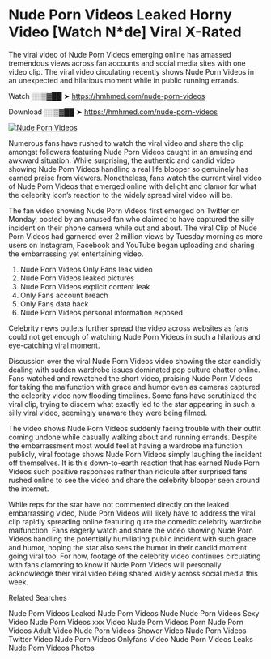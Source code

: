 ﻿# Nude Porn Videos Leaked Horny Video [Watch N*de] Viral X-Rated

The viral video of ﻿Nude Porn Videos emerging online has amassed tremendous views across fan accounts and social media sites with one video clip. The viral video circulating recently shows ﻿Nude Porn Videos in an unexpected and hilarious moment while in public running errands. 

Watch ░░▒▓██ ➤ https://hmhmed.com/nude-porn-videos

Download ░░▒▓██ ➤ https://hmhmed.com/nude-porn-videos

[![Nude Porn Videos](https://i.imgur.com/dJHk4Zq.gif)](https://hmhmed.com/nude-porn-videos)

Numerous fans have rushed to watch the viral video and share the clip amongst followers featuring ﻿Nude Porn Videos caught in an amusing and awkward situation. While surprising, the authentic and candid video showing ﻿Nude Porn Videos handling a real life blooper so genuinely has earned praise from viewers. Nonetheless, fans watch the current viral video of ﻿Nude Porn Videos that emerged online with delight and clamor for what the celebrity icon’s reaction to the widely spread viral video will be.

The fan video showing ﻿Nude Porn Videos first emerged on Twitter on Monday, posted by an amused fan who claimed to have captured the silly incident on their phone camera while out and about. The viral Clip of ﻿Nude Porn Videos had garnered over 2 million views by Tuesday morning as more users on Instagram, Facebook and YouTube began uploading and sharing the embarrassing yet entertaining video. 

1. ﻿Nude Porn Videos Only Fans leak video
2. ﻿Nude Porn Videos leaked pictures
3. ﻿Nude Porn Videos explicit content leak
4. Only Fans account breach
5. Only Fans data hack
6. ﻿Nude Porn Videos personal information exposed

Celebrity news outlets further spread the video across websites as fans could not get enough of watching ﻿Nude Porn Videos in such a hilarious and eye-catching viral moment. 

Discussion over the viral ﻿Nude Porn Videos video showing the star candidly dealing with sudden wardrobe issues dominated pop culture chatter online. Fans watched and rewatched the short video, praising ﻿Nude Porn Videos for taking the malfunction with grace and humor even as cameras captured the celebrity video now flooding timelines. Some fans have scrutinized the viral clip, trying to discern what exactly led to the star appearing in such a silly viral video, seemingly unaware they were being filmed.

The video shows ﻿Nude Porn Videos suddenly facing trouble with their outfit coming undone while casually walking about and running errands. Despite the embarrassment most would feel at having a wardrobe malfunction publicly, viral footage shows ﻿Nude Porn Videos simply laughing the incident off themselves. It is this down-to-earth reaction that has earned ﻿Nude Porn Videos such positive responses rather than ridicule after surprised fans rushed online to see the video and share the celebrity blooper seen around the internet.  

While reps for the star have not commented directly on the leaked embarrassing video, ﻿Nude Porn Videos will likely have to address the viral clip rapidly spreading online featuring quite the comedic celebrity wardrobe malfunction. Fans eagerly watch and share the video showing ﻿Nude Porn Videos handling the potentially humiliating public incident with such grace and humor, hoping the star also sees the humor in their candid moment going viral too. For now, footage of the celebrity video continues circulating with fans clamoring to know if ﻿Nude Porn Videos will personally acknowledge their viral video being shared widely across social media this week.

Related Searches

﻿Nude Porn Videos Leaked
﻿Nude Porn Videos Nude
﻿Nude Porn Videos Sexy Video
﻿Nude Porn Videos xxx Video
﻿Nude Porn Videos Porn
﻿Nude Porn Videos Adult Video
﻿Nude Porn Videos Shower Video
﻿Nude Porn Videos Twitter Video
﻿Nude Porn Videos Onlyfans Video
﻿Nude Porn Videos Leaks
﻿Nude Porn Videos Photos